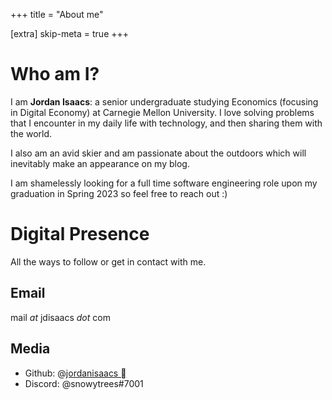 +++
title = "About me"

[extra]
skip-meta = true
+++

# Who am I?

I am **Jordan Isaacs**: a senior undergraduate studying Economics (focusing in Digital Economy) at Carnegie Mellon University. I love solving problems that I encounter in my daily life with technology, and then sharing them with the world.

I also am an avid skier and am passionate about the outdoors which will inevitably make an appearance on my blog.

I am shamelessly looking for a full time software engineering role upon my graduation in Spring 2023 so feel free to reach out :)

# Digital Presence

All the ways to follow or get in contact with me.

## Email

mail *at* jdisaacs *dot* com

##  Media

* Github: @[jordanisaacs ](https://github.com/jordanisaacs)
* Discord: @snowytrees#7001
